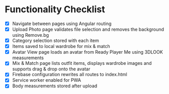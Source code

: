 # Functionality Checklist

- [x] Navigate between pages using Angular routing
- [x] Upload Photo page validates file selection and removes the background using Remove.bg
- [x] Category selection stored with each item
- [x] Items saved to local wardrobe for mix & match
- [x] Avatar View page loads an avatar from Ready Player Me using 3DLOOK measurements
- [x] Mix & Match page lists outfit items, displays wardrobe images and supports drag & drop onto the avatar
- [x] Firebase configuration rewrites all routes to index.html
- [x] Service worker enabled for PWA
- [x] Body measurements stored after upload
